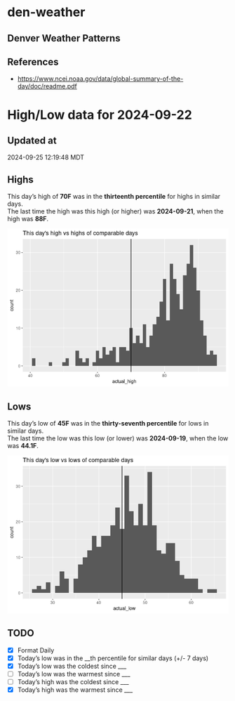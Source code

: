 

# den-weather

## Denver Weather Patterns

## References

- <https://www.ncei.noaa.gov/data/global-summary-of-the-day/doc/readme.pdf>

# High/Low data for 2024-09-22

## Updated at

2024-09-25 12:19:48 MDT

## Highs

This day’s high of **70F** was in the **thirteenth percentile** for
highs in similar days.  
The last time the high was this high (or higher) was **2024-09-21**,
when the high was **88F**.

![](readme_files/figure-commonmark/unnamed-chunk-4-1.png)

## Lows

This day’s low of **45F** was in the **thirty-seventh percentile** for
lows in similar days.  
The last time the low was this low (or lower) was **2024-09-19**, when
the low was **44.1F**.

![](readme_files/figure-commonmark/unnamed-chunk-6-1.png)

## TODO

- [x] Format Daily
- [x] Today’s low was in the \_\_th percentile for similar days (+/- 7
  days)
- [x] Today’s low was the coldest since \_\_\_
- [ ] Today’s low was the warmest since \_\_\_
- [ ] Today’s high was the coldest since \_\_\_
- [x] Today’s high was the warmest since \_\_\_
